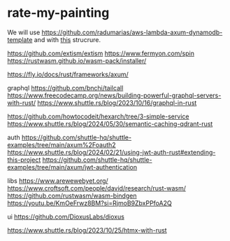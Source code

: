 # rate-my-painting

We will use https://github.com/radumarias/aws-lambda-axum-dynamodb-template and with [this](https://www.howtocodeit.com/articles/master-hexagonal-architecture-rust) strucrure.

https://github.com/extism/extism
https://www.fermyon.com/spin
https://rustwasm.github.io/wasm-pack/installer/

https://fly.io/docs/rust/frameworks/axum/

graphql
https://github.com/bnchi/tailcall
https://www.freecodecamp.org/news/building-powerful-graphql-servers-with-rust/
https://www.shuttle.rs/blog/2023/10/16/graphql-in-rust

https://github.com/howtocodeit/hexarch/tree/3-simple-service
https://www.shuttle.rs/blog/2024/05/30/semantic-caching-qdrant-rust

auth
https://github.com/shuttle-hq/shuttle-examples/tree/main/axum%2Foauth2
https://www.shuttle.rs/blog/2024/02/21/using-jwt-auth-rust#extending-this-project
https://github.com/shuttle-hq/shuttle-examples/tree/main/axum/jwt-authentication

libs https://www.arewewebyet.org/
https://www.croftsoft.com/people/david/research/rust-wasm/
https://github.com/rustwasm/wasm-bindgen
https://youtu.be/KmOeFrwz8BM?si=RjmoB9ZbxPPfoA2Q

ui
https://github.com/DioxusLabs/dioxus

https://www.shuttle.rs/blog/2023/10/25/htmx-with-rust
